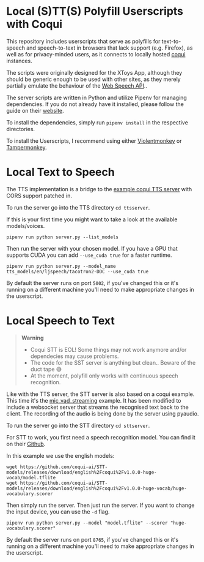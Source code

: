 # Local (S)TT(S) Polyfill Userscripts with Coqui

This repository includes userscripts that serve as polyfills for text-to-speech and speech-to-text in browsers that lack support (e.g. Firefox), as well as for privacy-minded users, as it connects to locally hosted [coqui](https://github.com/coqui-ai/) instances.

The scripts were originally designed for the XToys App, although they should be generic enough to be used with other sites, as they merely partially emulate the behaviour of the [Web Speech API](https://developer.mozilla.org/en-US/docs/Web/API/Web_Speech_API)..

The server scripts are written in Python and utilize Pipenv for managing dependencies. If you do not already have it installed, please follow the guide on their [website](https://pipenv.pypa.io/en/latest/installation/).

To install the dependencies, simply run `pipenv install` in the respective directories.

To install the Userscripts, I recommend using either [Violentmonkey](https://violentmonkey.github.io/) or [Tampermonkey](https://www.tampermonkey.net/).

# Local Text to Speech

The TTS implementation is a bridge to the [example coqui TTS server](https://github.com/coqui-ai/TTS/tree/dev/TTS/server) with CORS support patched in.

To run the server go into the TTS directory `cd ttsserver`.

If this is your first time you might want to take a look at the available models/voices.

```pipenv run python server.py --list_models```

Then run the server with your chosen model. If you have a GPU that supports CUDA you can add `--use_cuda true` for a faster runtime.

```pipenv run python server.py --model_name tts_models/en/ljspeech/tacotron2-DDC --use_cuda true```

By default the server runs on port `5002`, if you've changed this or it's running on a different machine you'll need to make appropriate changes in the userscript.

# Local Speech to Text

> **Warning**
> - Coqui STT is EOL! Some things may not work anymore and/or dependecies may cause problems.
> - The code for the SST server is anything but clean.. Beware of the duct tape 😅
> - At the moment, polyfill only works with continuous speech recognition.

Like with the TTS server, the STT server is also based on a coqui example. This time it's the [mic_vad_streaming](https://github.com/coqui-ai/STT-examples/blob/r1.0/mic_vad_streaming/mic_vad_streaming.py) example. It has been modified to include a websocket server that streams the recognised text back to the client. The recording of the audio is being done by the server using pyaudio.

To run the server go into the STT directory `cd sttserver`.

For STT to work, you first need a speech recognition model. You can find it on their [Github](https://github.com/coqui-ai/STT-models/releases).

In this example we use the english models:

```
wget https://github.com/coqui-ai/STT-models/releases/download/english%2Fcoqui%2Fv1.0.0-huge-vocab/model.tflite
wget https://github.com/coqui-ai/STT-models/releases/download/english%2Fcoqui%2Fv1.0.0-huge-vocab/huge-vocabulary.scorer
```

Then simply run the server. Then just run the server. If you want to change the input device, you can use the `-d` flag.

```pipenv run python server.py --model "model.tflite" --scorer "huge-vocabulary.scorer"```

By default the server runs on port `8765`, if you've changed this or it's running on a different machine you'll need to make appropriate changes in the userscript.
